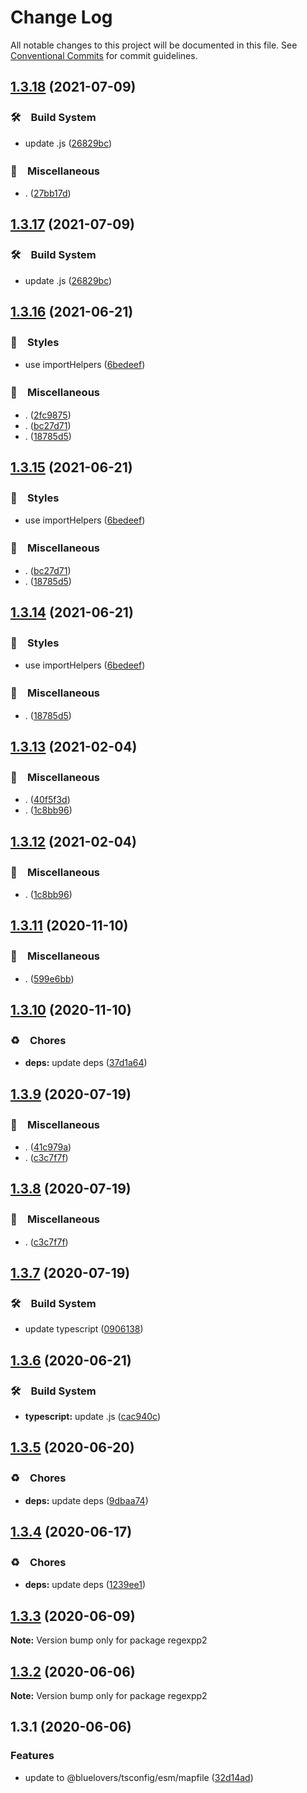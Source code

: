 # Change Log

All notable changes to this project will be documented in this file.
See [Conventional Commits](https://conventionalcommits.org) for commit guidelines.

## [1.3.18](https://github.com/bluelovers/regexpp/compare/regexpp2@1.3.16...regexpp2@1.3.18) (2021-07-09)


### 🛠　Build System

* update .js ([26829bc](https://github.com/bluelovers/regexpp/commit/26829bcd9557c28497ac40f4b5c7648593ebaca4))


### 🔖　Miscellaneous

* . ([27bb17d](https://github.com/bluelovers/regexpp/commit/27bb17d92d4e39c46f04ab7de9b357fce9667642))





## [1.3.17](https://github.com/bluelovers/regexpp/compare/regexpp2@1.3.16...regexpp2@1.3.17) (2021-07-09)


### 🛠　Build System

* update .js ([26829bc](https://github.com/bluelovers/regexpp/commit/26829bcd9557c28497ac40f4b5c7648593ebaca4))





## [1.3.16](https://github.com/bluelovers/regexpp/compare/regexpp2@1.3.13...regexpp2@1.3.16) (2021-06-21)


### 💎　Styles

* use importHelpers ([6bedeef](https://github.com/bluelovers/regexpp/commit/6bedeefcb325c049cbdfaf3ba3fc3afa7140893d))


### 🔖　Miscellaneous

* . ([2fc9875](https://github.com/bluelovers/regexpp/commit/2fc9875ea48136c70e1dee845d4e1b14eca184a9))
* . ([bc27d71](https://github.com/bluelovers/regexpp/commit/bc27d71024cd06e308b59ba93b08dec6d074996b))
* . ([18785d5](https://github.com/bluelovers/regexpp/commit/18785d50469187976b7aff4379891b93d77140d6))





## [1.3.15](https://github.com/bluelovers/regexpp/compare/regexpp2@1.3.13...regexpp2@1.3.15) (2021-06-21)


### 💎　Styles

* use importHelpers ([6bedeef](https://github.com/bluelovers/regexpp/commit/6bedeefcb325c049cbdfaf3ba3fc3afa7140893d))


### 🔖　Miscellaneous

* . ([bc27d71](https://github.com/bluelovers/regexpp/commit/bc27d71024cd06e308b59ba93b08dec6d074996b))
* . ([18785d5](https://github.com/bluelovers/regexpp/commit/18785d50469187976b7aff4379891b93d77140d6))





## [1.3.14](https://github.com/bluelovers/regexpp/compare/regexpp2@1.3.13...regexpp2@1.3.14) (2021-06-21)


### 💎　Styles

* use importHelpers ([6bedeef](https://github.com/bluelovers/regexpp/commit/6bedeefcb325c049cbdfaf3ba3fc3afa7140893d))


### 🔖　Miscellaneous

* . ([18785d5](https://github.com/bluelovers/regexpp/commit/18785d50469187976b7aff4379891b93d77140d6))





## [1.3.13](https://github.com/bluelovers/regexpp/compare/regexpp2@1.3.11...regexpp2@1.3.13) (2021-02-04)


### 🔖　Miscellaneous

* . ([40f5f3d](https://github.com/bluelovers/regexpp/commit/40f5f3d3fd120c189cd8ad96ea6274372e0b8627))
* . ([1c8bb96](https://github.com/bluelovers/regexpp/commit/1c8bb96673f0b28fea3d489b16f190d651b3e8e3))





## [1.3.12](https://github.com/bluelovers/regexpp/compare/regexpp2@1.3.11...regexpp2@1.3.12) (2021-02-04)


### 🔖　Miscellaneous

* . ([1c8bb96](https://github.com/bluelovers/regexpp/commit/1c8bb96673f0b28fea3d489b16f190d651b3e8e3))





## [1.3.11](https://github.com/bluelovers/regexpp/compare/regexpp2@1.3.10...regexpp2@1.3.11) (2020-11-10)


### 🔖　Miscellaneous

* . ([599e6bb](https://github.com/bluelovers/regexpp/commit/599e6bb14bb2694b92edc63b005f682e13474697))





## [1.3.10](https://github.com/bluelovers/regexpp/compare/regexpp2@1.3.9...regexpp2@1.3.10) (2020-11-10)


### ♻️　Chores

* **deps:** update deps ([37d1a64](https://github.com/bluelovers/regexpp/commit/37d1a64a224cce19d5a738d1f64f45c60f8af31a))





## [1.3.9](https://github.com/bluelovers/regexpp/compare/regexpp2@1.3.7...regexpp2@1.3.9) (2020-07-19)


### 🔖　Miscellaneous

* . ([41c979a](https://github.com/bluelovers/regexpp/commit/41c979a207c1ed6616d3d60eb418bbf6ac01e1bd))
* . ([c3c7f7f](https://github.com/bluelovers/regexpp/commit/c3c7f7fc30adc9cd3fc116cc5cf11a0cc0911e16))





## [1.3.8](https://github.com/bluelovers/regexpp/compare/regexpp2@1.3.7...regexpp2@1.3.8) (2020-07-19)


### 🔖　Miscellaneous

* . ([c3c7f7f](https://github.com/bluelovers/regexpp/commit/c3c7f7fc30adc9cd3fc116cc5cf11a0cc0911e16))





## [1.3.7](https://github.com/bluelovers/regexpp/compare/regexpp2@1.3.6...regexpp2@1.3.7) (2020-07-19)


### 🛠　Build System

* update typescript ([0906138](https://github.com/bluelovers/regexpp/commit/09061382af8b98173cadd92adf736d744c74575d))





## [1.3.6](https://github.com/bluelovers/regexpp/compare/regexpp2@1.3.5...regexpp2@1.3.6) (2020-06-21)


### 🛠　Build System

* **typescript:** update .js ([cac940c](https://github.com/bluelovers/regexpp/commit/cac940c28c2e18405f97e04dca5127bcf6f8debc))





## [1.3.5](https://github.com/bluelovers/regexpp/compare/regexpp2@1.3.4...regexpp2@1.3.5) (2020-06-20)


### ♻️　Chores

* **deps:** update deps ([9dbaa74](https://github.com/bluelovers/regexpp/commit/9dbaa74bed5efd27fc705547b91efc893991b492))





## [1.3.4](https://github.com/bluelovers/regexpp/compare/regexpp2@1.3.3...regexpp2@1.3.4) (2020-06-17)


### ♻️　Chores

* **deps:** update deps ([1239ee1](https://github.com/bluelovers/regexpp/commit/1239ee1ed3987e1c40c8b45ae8ac206fd8673a08))





## [1.3.3](https://github.com/bluelovers/regexpp/compare/regexpp2@1.3.2...regexpp2@1.3.3) (2020-06-09)

**Note:** Version bump only for package regexpp2





## [1.3.2](https://github.com/bluelovers/regexpp/compare/regexpp2@1.3.1...regexpp2@1.3.2) (2020-06-06)

**Note:** Version bump only for package regexpp2





## 1.3.1 (2020-06-06)


### Features

* update to @bluelovers/tsconfig/esm/mapfile ([32d14ad](https://github.com/bluelovers/regexpp/commit/32d14ad16744c5927e83175df56d1a7428645374))
